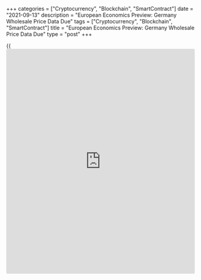 +++
categories = ["Cryptocurrency", "Blockchain", "SmartContract"]
date = "2021-09-13"
description = "European Economics Preview: Germany Wholesale Price Data Due"
tags = ["Cryptocurrency", "Blockchain", "SmartContract"]
title = "European Economics Preview: Germany Wholesale Price Data Due"
type = "post"
+++

{{<iframe id="large-banner" src="https://www.bounty.group/#slide=2.0" width="100%" height="600" scrolling="no" style="border: 0px solid rgb(216, 221, 230); border-radius: 3px;">}}

Wholesale prices data from Germany is due on Monday, headlining a light
day for the European economic [news](https://www.letsplayfx.com/blog/forex-news-website/).

At 2.00 am ET, Destatis is slated to issue Germany's wholesale prices
for August. Prices had increased 11.3 percent annually in July.

At 3.00 am ET, industrial production and retail sales figures are due
from Turkey. Economists forecast industrial output to grow 15.1 percent
annually in July, following June's 23.9 percent increase.

At 8.00 am ET, current account data is due from Poland. The current
account balance is expected to show a deficit of EUR 150 million in
July.

For comments and feedback [contact](https://www.playgroundfx.com/contact/): editorial@rtt[news](https://www.letsplayfx.com/blog/forex-news-website/).com

[Economic News][1]

 **What parts of the world are seeing the best (and worst) economic
performances lately? Click[here][2] to check out our [Econ Scorecard][2]
and find out! See up-to-the-moment [ranking](https://www.playgroundfx.com/blog/crypto-exchange-ranking/)s for the best and worst
performers in [GDP][3], [unemployment rate][4], [inflation][5] and much
more.**

   1. www.rtt[news](https://www.letsplayfx.com/blog/forex-news-website/).com/Content/EconomicNews.aspx
   2. www.rtt[news](https://www.letsplayfx.com/blog/forex-news-website/).com/economic-scorecard/world-rank/PPI/highest-performance.aspx
   3. www.rtt[news](https://www.letsplayfx.com/blog/forex-news-website/).com/economic-scorecard/world-rank/GDP/highest-performance.aspx
   4. www.rtt[news](https://www.letsplayfx.com/blog/forex-news-website/).com/economic-scorecard/world-rank/unemployment-rate/lowest-performance.aspx
   5. www.rtt[news](https://www.letsplayfx.com/blog/forex-news-website/).com/economic-scorecard/world-rank/CPI/highest-performance.aspx